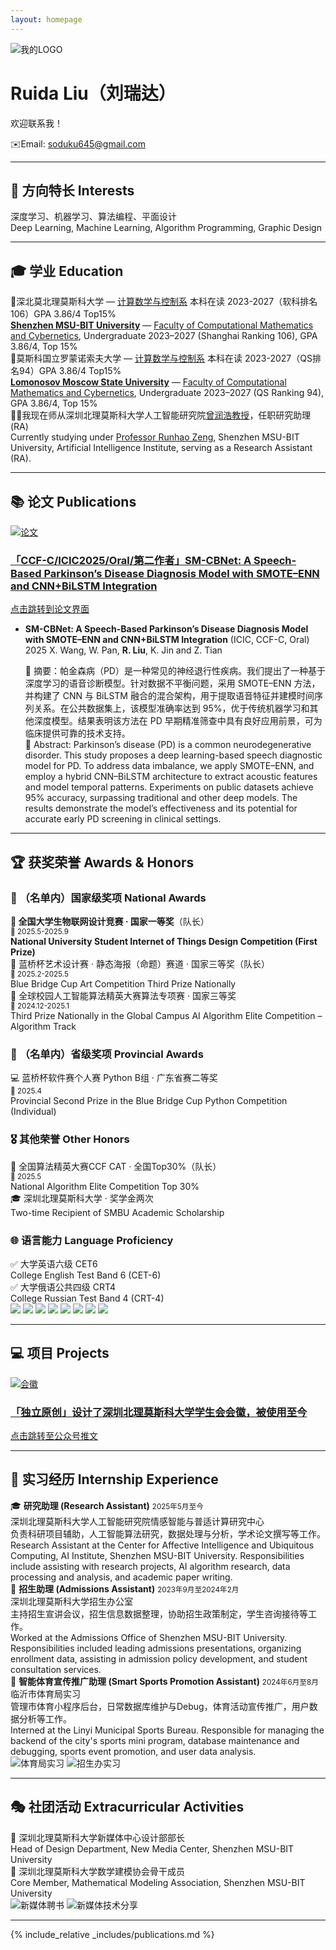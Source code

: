 ```yaml
---
layout: homepage
---
```

<div class="logo-banner">
  <img src="./MYDATA/LOGO1.png" alt="我的LOGO">
</div>

# Ruida Liu（刘瑞达）
欢迎联系我！

✉️Email: soduku645@gmail.com
  
    
<hr class="gradient-line">

## 🎯 方向特长 Interests

<div class="zh-en-block">
  深度学习、机器学习、算法编程、平面设计<br>
  <span class="en-line">Deep Learning, Machine Learning, Algorithm Programming, Graphic Design</span>
</div>

<hr class="pretty-line">


## 🎓 学业 Education

<div class="zh-en-block">
  🏫深北莫北理莫斯科大学 — <a href="https://www.smbu.edu.cn/xsjg/jssxykzx/yxjs.htm">计算数学与控制系</a> 本科在读 2023-2027（软科排名106）GPA 3.86/4 Top15%<br>
  <span class="en-line"><a href="https://www.smbu.edu.cn/index.htm"><b>Shenzhen MSU-BIT University</b></a> — <a href="https://www.smbu.edu.cn/xsjg/jssxykzx/yxjs.htm">Faculty of Computational Mathematics and Cybernetics</a>, Undergraduate 2023–2027 (Shanghai Ranking 106), GPA 3.86/4, Top 15%</span>
</div>


<div class="zh-en-block">
  🏫莫斯科国立罗蒙诺索夫大学 — <a href="https://cs.msu.ru/en">计算数学与控制系</a> 本科在读 2023-2027（QS排名94）GPA 3.86/4 Top15%<br>
  <span class="en-line"><a href="https://msu.ru/"><b>Lomonosov Moscow State University</b></a> — <a href="https://cs.msu.ru/en">Faculty of Computational Mathematics and Cybernetics</a>, Undergraduate 2023–2027 (QS Ranking 94), GPA 3.86/4, Top 15%</span>
</div>


<div class="zh-en-block">
  🧑‍🏫我现在师从深圳北理莫斯科大学人工智能研究院<a href="https://ai.smbu.edu.cn/info/1251/1881.html">曾润浩教授</a>，任职研究助理(RA)<br>
  <span class="en-line">Currently studying under <a href="https://zengrunhao.com/index.html">Professor Runhao Zeng</a>, Shenzhen MSU-BIT University, Artificial Intelligence Institute, serving as a Research Assistant (RA).</span>
</div>

<hr class="pretty-line">


## 📚 论文 Publications

<div class="card-grid">
  <a href="https://link.springer.com/chapter/10.1007/978-981-95-0030-7_4" class="notion-card" target="_blank">
    <img src="./MYDATA/屏幕截图 2025-05-22 120919.png" alt="论文" class="card-img">
    <div class="card-text">
      <h3>「CCF-C/ICIC2025/Oral/第二作者」SM-CBNet: A Speech-Based Parkinson’s Disease Diagnosis Model with SMOTE–ENN and CNN+BiLSTM Integration</h3>
      <p>点击跳转到论文界面</p>
    </div>
  </a>
</div>


- **SM-CBNet: A Speech-Based Parkinson’s Disease Diagnosis Model with SMOTE–ENN and CNN+BiLSTM Integration** (ICIC, CCF-C, Oral) 2025
  X. Wang, W. Pan, **R. Liu**, K. Jin and Z. Tian
  
  <div class="zh-en-block">
  📄 摘要：帕金森病（PD）是一种常见的神经退行性疾病。我们提出了一种基于深度学习的语音诊断模型。针对数据不平衡问题，采用 SMOTE–ENN 方法，并构建了 CNN 与 BiLSTM 融合的混合架构，用于提取语音特征并建模时间序列关系。在公共数据集上，该模型准确率达到 95%，优于传统机器学习和其他深度模型。结果表明该方法在 PD 早期精准筛查中具有良好应用前景，可为临床提供可靠的技术支持。<br>
  <span class="en-line">
  📄 Abstract: Parkinson’s disease (PD) is a common neurodegenerative disorder. This study proposes a deep learning-based speech diagnostic model for PD. To address data imbalance, we apply SMOTE–ENN, and employ a hybrid CNN–BiLSTM architecture to extract acoustic features and model temporal patterns. Experiments on public datasets achieve 95% accuracy, surpassing traditional and other deep models. The results demonstrate the model’s effectiveness and its potential for accurate early PD screening in clinical settings.
  </span>
  </div>



<hr class="pretty-line">

## 🏆 获奖荣誉 Awards & Honors

### 🥇 （名单内）国家级奖项 National Awards

<div class="award-section">
  <div class="zh-en-block highlight-award">
    <strong>🥇 全国大学生物联网设计竞赛 · 国家一等奖</strong>（队长）<br>
    <small>📅 2025.5-2025.9</small><br>
    <span class="en-line"><strong>National University Student Internet of Things Design Competition (First Prize)</strong></span>
  </div>

  <div class="zh-en-block">
    🥉 蓝桥杯艺术设计赛 · 静态海报（命题）赛道 · 国家三等奖（队长）<br>
    <small>📅 2025.2-2025.5</small><br>
    <span class="en-line">Blue Bridge Cup Art Competition Third Prize Nationally</span>
  </div>

  <div class="zh-en-block">
    🥉 全球校园人工智能算法精英大赛算法专项赛 · 国家三等奖<br>
    <small>📅 2024.12-2025.1</small><br>
    <span class="en-line">Third Prize Nationally in the Global Campus AI Algorithm Elite Competition – Algorithm Track</span>
  </div>
</div>

### 🏅 （名单内）省级奖项 Provincial Awards

<div class="award-section">
  <div class="zh-en-block">
    💻 蓝桥杯软件赛个人赛 Python B组 · 广东省赛二等奖<br>
    <small>📅 2025.4</small><br>
    <span class="en-line">Provincial Second Prize in the Blue Bridge Cup Python Competition (Individual)</span>
  </div>
</div>

### 🎖️ 其他荣誉 Other Honors

<div class="award-section">
  <div class="zh-en-block">
    🧠 全国算法精英大赛CCF CAT · 全国Top30%（队长）<br>
    <small>📅 2025.5</small><br>
    <span class="en-line">National Algorithm Elite Competition Top 30%</span>
  </div>

  <div class="zh-en-block">
    🎓 深圳北理莫斯科大学 · 奖学金两次<br>
    <span class="en-line">Two-time Recipient of SMBU Academic Scholarship</span>
  </div>

</div>

### 🌐 语言能力 Language Proficiency

  <div class="zh-en-block">
    ✅ 大学英语六级 CET6<br>
    <span class="en-line">College English Test Band 6 (CET-6)</span>
  </div>
  <div class="zh-en-block">
    ✅ 大学俄语公共四级 CRT4<br>
    <span class="en-line">College Russian Test Band 4 (CRT-4)</span>
  </div>


<div class="loop-slider">
  <div class="slider-track">
    <img src="./MYDATA/sfjysss.png" class="fancy-image">
    <img src="./MYDATA/sfjysgs.png" class="fancy-image">
    <img src="./MYDATA/奖学金二等.png" class="fancy-image">
    <img src="./MYDATA/蓝桥杯艺术国三.jpg" class="fancy-image">
    <!-- 再复制一轮，实现无缝衔接 -->
    <img src="./MYDATA/sfjysss.png" class="fancy-image">
    <img src="./MYDATA/sfjysgs.png" class="fancy-image">
    <img src="./MYDATA/奖学金二等.png" class="fancy-image">
    <img src="./MYDATA/蓝桥杯艺术国三.jpg" class="fancy-image">
  </div>
</div>



<hr class="pretty-line">





## 💻 项目 Projects

<div class="card-grid">
  <a href="https://mp.weixin.qq.com/s/UUB207kcCMzUx-u4nrESOg" class="notion-card" target="_blank">
    <img src="./MYDATA/画板 1 副本@4x.png" alt="会徽" class="card-img">
    <div class="card-text">
      <h3>「独立原创」设计了深圳北理莫斯科大学学生会会徽，被使用至今</h3>
      <p>点击跳转至公众号推文</p>
    </div>
  </a>
</div>


<hr class="pretty-line">


## 💼 实习经历 Internship Experience
  
  <div class="zh-en-block">
    🎓 <strong>研究助理 (Research Assistant)</strong> <small>2025年5月至今</small><br>
    深圳北理莫斯科大学人工智能研究院情感智能与普适计算研究中心<br>
    负责科研项目辅助，人工智能算法研究，数据处理与分析，学术论文撰写等工作。<br>
    <span class="en-line">Research Assistant at the Center for Affective Intelligence and Ubiquitous Computing, AI Institute, Shenzhen MSU-BIT University. Responsibilities include assisting with research projects, AI algorithm research, data processing and analysis, and academic paper writing.</span>
  </div>

  <div class="zh-en-block">
    📌 <strong>招生助理 (Admissions Assistant)</strong> <small>2023年9月至2024年2月</small><br>
    深圳北理莫斯科大学招生办公室<br>
    主持招生宣讲会议，招生信息数据整理，协助招生政策制定，学生咨询接待等工作。<br>
    <span class="en-line">Worked at the Admissions Office of Shenzhen MSU-BIT University. Responsibilities included leading admissions presentations, organizing enrollment data, assisting in admission policy development, and student consultation services.</span>
  </div>

  <div class="zh-en-block">
    🏃 <strong>智能体育宣传推广助理 (Smart Sports Promotion Assistant)</strong> <small>2024年6月至8月</small><br>
    临沂市体育局实习<br>
    管理市体育小程序后台，日常数据库维护与Debug，体育活动宣传推广，用户数据分析等工作。<br>
    <span class="en-line">Interned at the Linyi Municipal Sports Bureau. Responsible for managing the backend of the city's sports mini program, database maintenance and debugging, sports event promotion, and user data analysis.</span>
  </div>


<div class="photo-grid">
  <img src="./MYDATA/青鸟计划.png" alt="体育局实习">
  <img src="./MYDATA/招生办实习.jpg" alt="招生办实习">
</div>


<hr class="pretty-line">

## 🎭 社团活动 Extracurricular Activities


<div class="zh-en-block">
  🎨 深圳北理莫斯科大学新媒体中心设计部部长<br>
  <span class="en-line">Head of Design Department, New Media Center, Shenzhen MSU-BIT University</span>
</div>

<div class="zh-en-block">
  📐 深圳北理莫斯科大学数学建模协会骨干成员<br>
  <span class="en-line">Core Member, Mathematical Modeling Association, Shenzhen MSU-BIT University</span>
</div>

<div class="photo-grid">
  <img src="./MYDATA/新媒体聘书.png" alt="新媒体聘书">
  <img src="./MYDATA/新媒体技术分享.png" alt="新媒体技术分享">
</div>


<hr class="pretty-line">


{% include_relative _includes/publications.md %}


